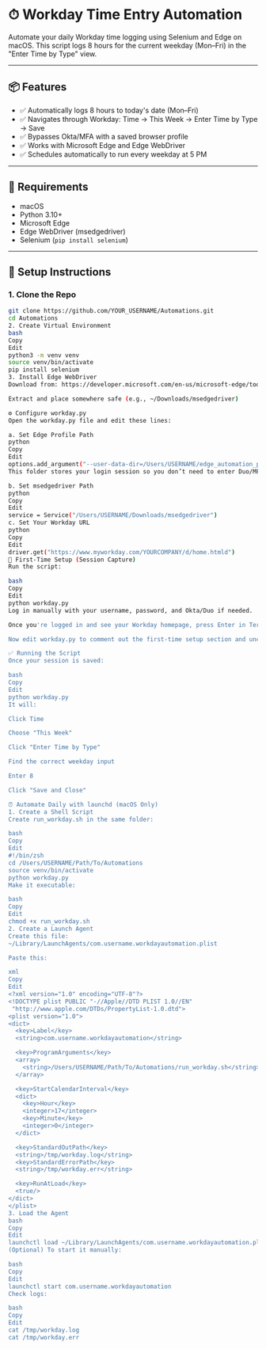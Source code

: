 # ⏱ Workday Time Entry Automation

Automate your daily Workday time logging using Selenium and Edge on macOS. This script logs 8 hours for the current weekday (Mon–Fri) in the "Enter Time by Type" view.

---

## 📦 Features

- ✅ Automatically logs 8 hours to today's date (Mon–Fri)
- ✅ Navigates through Workday: Time → This Week → Enter Time by Type → Save
- ✅ Bypasses Okta/MFA with a saved browser profile
- ✅ Works with Microsoft Edge and Edge WebDriver
- ✅ Schedules automatically to run every weekday at 5 PM

---

## 🧰 Requirements

- macOS
- Python 3.10+
- Microsoft Edge
- Edge WebDriver (msedgedriver)
- Selenium (`pip install selenium`)

---

## 🚀 Setup Instructions

### 1. Clone the Repo

```bash
git clone https://github.com/YOUR_USERNAME/Automations.git
cd Automations
2. Create Virtual Environment
bash
Copy
Edit
python3 -m venv venv
source venv/bin/activate
pip install selenium
3. Install Edge WebDriver
Download from: https://developer.microsoft.com/en-us/microsoft-edge/tools/webdriver/

Extract and place somewhere safe (e.g., ~/Downloads/msedgedriver)

⚙️ Configure workday.py
Open the workday.py file and edit these lines:

a. Set Edge Profile Path
python
Copy
Edit
options.add_argument("--user-data-dir=/Users/USERNAME/edge_automation_profile")
This folder stores your login session so you don’t need to enter Duo/MFA every day.

b. Set msedgedriver Path
python
Copy
Edit
service = Service("/Users/USERNAME/Downloads/msedgedriver")
c. Set Your Workday URL
python
Copy
Edit
driver.get("https://www.myworkday.com/YOURCOMPANY/d/home.htmld")
🧪 First-Time Setup (Session Capture)
Run the script:

bash
Copy
Edit
python workday.py
Log in manually with your username, password, and Okta/Duo if needed.

Once you're logged in and see your Workday homepage, press Enter in Terminal — the window will close.

Now edit workday.py to comment out the first-time setup section and uncomment the automation block (already included in comments).

✅ Running the Script
Once your session is saved:

bash
Copy
Edit
python workday.py
It will:

Click Time

Choose "This Week"

Click "Enter Time by Type"

Find the correct weekday input

Enter 8

Click "Save and Close"

⏰ Automate Daily with launchd (macOS Only)
1. Create a Shell Script
Create run_workday.sh in the same folder:

bash
Copy
Edit
#!/bin/zsh
cd /Users/USERNAME/Path/To/Automations
source venv/bin/activate
python workday.py
Make it executable:

bash
Copy
Edit
chmod +x run_workday.sh
2. Create a Launch Agent
Create this file:
~/Library/LaunchAgents/com.username.workdayautomation.plist

Paste this:

xml
Copy
Edit
<?xml version="1.0" encoding="UTF-8"?>
<!DOCTYPE plist PUBLIC "-//Apple//DTD PLIST 1.0//EN"
 "http://www.apple.com/DTDs/PropertyList-1.0.dtd">
<plist version="1.0">
<dict>
  <key>Label</key>
  <string>com.username.workdayautomation</string>

  <key>ProgramArguments</key>
  <array>
    <string>/Users/USERNAME/Path/To/Automations/run_workday.sh</string>
  </array>

  <key>StartCalendarInterval</key>
  <dict>
    <key>Hour</key>
    <integer>17</integer>
    <key>Minute</key>
    <integer>0</integer>
  </dict>

  <key>StandardOutPath</key>
  <string>/tmp/workday.log</string>
  <key>StandardErrorPath</key>
  <string>/tmp/workday.err</string>

  <key>RunAtLoad</key>
  <true/>
</dict>
</plist>
3. Load the Agent
bash
Copy
Edit
launchctl load ~/Library/LaunchAgents/com.username.workdayautomation.plist
(Optional) To start it manually:

bash
Copy
Edit
launchctl start com.username.workdayautomation
Check logs:

bash
Copy
Edit
cat /tmp/workday.log
cat /tmp/workday.err
